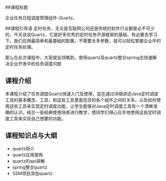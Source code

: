 ##课程标题

企业任务日程调度管理组件-Quartz。

##课程引导语
定时任务，无论是互联网公司还是传统的软件行业都是必不可少的，今天说说Quartz，它是好多优秀的定时任务开源框架的基础，有必要去学习下。我们应用最简单和最基础的配置，不需要太多参数，就可以轻松掌握企业中的定时任务处理。

那么在此次课程中，大家就会领略到，使用quartz及quartz整合spring去快速解决企业开发中的任务调度问题

## 课程介绍 ##
本课程介绍了任务调度Quartz快速入门及使用，旨在通过详细讲述Java定时调度工具的基本概念、工具，和这些工具里面包含的各个组件之间的关系，以及如何使用这些工具来实现定时调度功能，让学生能够对Java定时调度工具有一个清晰准确的认识。结合一些经典使用场景进行教学，使同学们得心应手地使用这些定时调度工具来实现自己想要的功能。

## 课程知识点与大纲 ##
 - quartz简介
 - quartz应用案例
 - quartz的api讲解
 - spring整合quartz
 - SSM项目添加quartz


